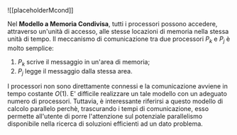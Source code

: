 ![[placeholderMcond]]

Nel **Modello a Memoria Condivisa**, tutti i processori possono accedere, attraverso un'unità di accesso, alle stesse locazioni di memoria nella stessa unità di tempo.
Il meccanismo di comunicazione tra due processori $P_{k}$ e $P_{j}$ è molto semplice:
1) $P_{k}$ scrive il messaggio in un'area di memoria;
2) $P_{j}$ legge il messaggio dalla stessa area.

I processori non sono direttamente connessi e la comunicazione avviene in tempo costante $O(1)$. E' difficile realizzare un tale modello con un adeguato numero di processori. Tuttavia, è interessante riferirsi a questo modello di calcolo parallelo perchè, trascurando i tempi di comunicazione, esso permette all'utente di porre l'attenzione sul potenziale parallelismo disponibile nella ricerca di soluzioni efficienti ad un dato problema.